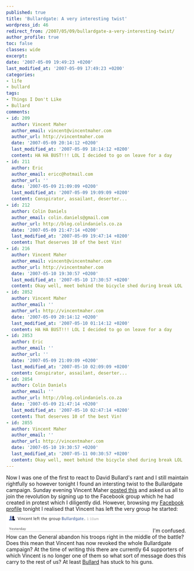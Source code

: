 ```yaml
---
published: true
title: 'Bullardgate: A very interesting twist'
wordpress_id: 46
redirect_from: /2007/05/09/bullardgate-a-very-interesting-twist/
author_profile: true
toc: false
classes: wide
excerpt: 
date: '2007-05-09 19:49:23 +0200'
last_modified_at: '2007-05-09 17:49:23 +0200'
categories:
- life
- bullard
tags:
- Things I Don't Like
- Bullard
comments:
- id: 209
  author: Vincent Maher
  author_email: vincent@vincentmaher.com
  author_url: http://vincentmaher.com
  date: '2007-05-09 20:14:12 +0200'
  last_modified_at: '2007-05-09 18:14:12 +0200'
  content: HA HA BUST!!! LOL I decided to go on leave for a day
- id: 211
  author: Eric
  author_email: ericc@hotmail.com
  author_url: ''
  date: '2007-05-09 21:09:09 +0200'
  last_modified_at: '2007-05-09 19:09:09 +0200'
  content: Conspirator, assailant, deserter...
- id: 212
  author: Colin Daniels
  author_email: colin.daniels@gmail.com
  author_url: http://blog.colindaniels.co.za
  date: '2007-05-09 21:47:14 +0200'
  last_modified_at: '2007-05-09 19:47:14 +0200'
  content: That deserves 10 of the best Vin!
- id: 216
  author: Vincent Maher
  author_email: vincent@vincentmaher.com
  author_url: http://vincentmaher.com
  date: '2007-05-10 19:30:57 +0200'
  last_modified_at: '2007-05-10 17:30:57 +0200'
  content: Okay well, meet behind the bicycle shed during break LOL
- id: 2852
  author: Vincent Maher
  author_email: ''
  author_url: http://vincentmaher.com
  date: '2007-05-09 20:14:12 +0200'
  last_modified_at: '2007-05-10 01:14:12 +0200'
  content: HA HA BUST!!! LOL I decided to go on leave for a day
- id: 2853
  author: Eric
  author_email: ''
  author_url: ''
  date: '2007-05-09 21:09:09 +0200'
  last_modified_at: '2007-05-10 02:09:09 +0200'
  content: Conspirator, assailant, deserter...
- id: 2854
  author: Colin Daniels
  author_email: ''
  author_url: http://blog.colindaniels.co.za
  date: '2007-05-09 21:47:14 +0200'
  last_modified_at: '2007-05-10 02:47:14 +0200'
  content: That deserves 10 of the best Vin!
- id: 2855
  author: Vincent Maher
  author_email: ''
  author_url: http://vincentmaher.com
  date: '2007-05-10 19:30:57 +0200'
  last_modified_at: '2007-05-11 00:30:57 +0200'
  content: Okay well, meet behind the bicycle shed during break LOL
---
```

Now I was one of the first to react to David Bullard's rant and I still maintain rightfully so however tonight I found an intersting twist to the Bullardgate campaign.
Sunday evening Vincent Maher <a href="http://vincentmaher.com/mit/?p=347">posted this</a> and asked us all to join the revolution by signing up to the Facebook group which he had created in protest which I diligently did. However, browsing my <a href="http://www.facebook.com/profile.php?id=566420412">Facebook profile</a> tonight I realised that Vincent has left the very group he started:
<img src='/assets/images/uploads/2007/05/picture-1.png' alt='Vincent Maher abandons his troops' />
I'm confused. How can the General abandon his troops right in the middle of the battle? Does this mean that Vincent has now revoked the whole Bullardgate campaign? At the time of writing this there are currently 64 supporters of which Vincent is no longer one of them so what sort of message does this carry to the rest of us?
At least <a href="http://davidbullard.wordpress.com/">Bullard</a> has stuck to his guns.
